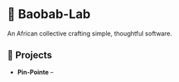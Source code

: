 # 🌳 Baobab-Lab

An African collective crafting simple, thoughtful software.

## 🔧 Projects
- **Pin-Pointe** –
